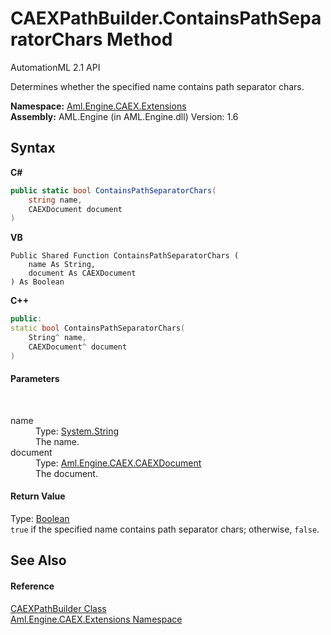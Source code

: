 # CAEXPathBuilder.ContainsPathSeparatorChars Method 
AutomationML 2.1 API 

Determines whether the specified name contains path separator chars.

**Namespace:**&nbsp;<a href="N_Aml_Engine_CAEX_Extensions">Aml.Engine.CAEX.Extensions</a><br />**Assembly:**&nbsp;AML.Engine (in AML.Engine.dll) Version: 1.6

## Syntax

**C#**<br />
``` C#
public static bool ContainsPathSeparatorChars(
	string name,
	CAEXDocument document
)
```

**VB**<br />
``` VB
Public Shared Function ContainsPathSeparatorChars ( 
	name As String,
	document As CAEXDocument
) As Boolean
```

**C++**<br />
``` C++
public:
static bool ContainsPathSeparatorChars(
	String^ name, 
	CAEXDocument^ document
)
```


#### Parameters
&nbsp;<dl><dt>name</dt><dd>Type: <a href="https://docs.microsoft.com/dotnet/api/system.string" target="_parent" rel="noopener noreferrer">System.String</a><br />The name.</dd><dt>document</dt><dd>Type: <a href="T_Aml_Engine_CAEX_CAEXDocument">Aml.Engine.CAEX.CAEXDocument</a><br />The document.</dd></dl>

#### Return Value
Type: <a href="https://docs.microsoft.com/dotnet/api/system.boolean" target="_parent" rel="noopener noreferrer">Boolean</a><br />`true` if the specified name contains path separator chars; otherwise, `false`.

## See Also


#### Reference
<a href="T_Aml_Engine_CAEX_Extensions_CAEXPathBuilder">CAEXPathBuilder Class</a><br /><a href="N_Aml_Engine_CAEX_Extensions">Aml.Engine.CAEX.Extensions Namespace</a><br />